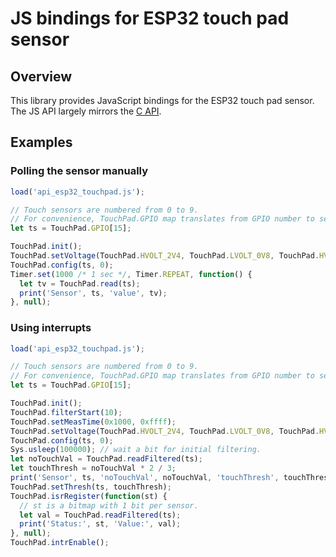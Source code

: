 # JS bindings for ESP32 touch pad sensor

## Overview

This library provides JavaScript bindings for the ESP32 touch pad sensor.
The JS API largely mirrors the [C API](https://github.com/espressif/esp-idf/blob/master/components/driver/include/driver/touch_pad.h).

## Examples

### Polling the sensor manually

```js
load('api_esp32_touchpad.js');

// Touch sensors are numbered from 0 to 9.
// For convenience, TouchPad.GPIO map translates from GPIO number to sensor number.
let ts = TouchPad.GPIO[15];

TouchPad.init();
TouchPad.setVoltage(TouchPad.HVOLT_2V4, TouchPad.LVOLT_0V8, TouchPad.HVOLT_ATTEN_1V5);
TouchPad.config(ts, 0);
Timer.set(1000 /* 1 sec */, Timer.REPEAT, function() {
  let tv = TouchPad.read(ts);
  print('Sensor', ts, 'value', tv);
}, null);

```

### Using interrupts

```js
load('api_esp32_touchpad.js');

// Touch sensors are numbered from 0 to 9.
// For convenience, TouchPad.GPIO map translates from GPIO number to sensor number.
let ts = TouchPad.GPIO[15];

TouchPad.init();
TouchPad.filterStart(10);
TouchPad.setMeasTime(0x1000, 0xffff);
TouchPad.setVoltage(TouchPad.HVOLT_2V4, TouchPad.LVOLT_0V8, TouchPad.HVOLT_ATTEN_1V5);
TouchPad.config(ts, 0);
Sys.usleep(100000); // wait a bit for initial filtering.
let noTouchVal = TouchPad.readFiltered(ts);
let touchThresh = noTouchVal * 2 / 3;
print('Sensor', ts, 'noTouchVal', noTouchVal, 'touchThresh', touchThresh);
TouchPad.setThresh(ts, touchThresh);
TouchPad.isrRegister(function(st) {
  // st is a bitmap with 1 bit per sensor.
  let val = TouchPad.readFiltered(ts);
  print('Status:', st, 'Value:', val);
}, null);
TouchPad.intrEnable();
```

